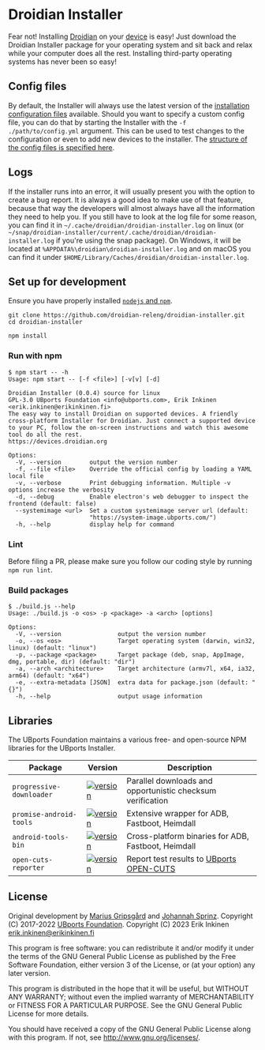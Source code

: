 # Droidian Installer 

Fear not! Installing [Droidian](https://droidian.org) on your [device](https://devices.droidian.org) is easy! Just download the Droidian Installer package for your operating system and sit back and relax while your computer does all the rest. Installing third-party operating systems has never been so easy!

## Config files

By default, the Installer will always use the latest version of the [installation configuration files](https://github.com/droidian-devices/installer-configs) available. Should you want to specify a custom config file, you can do that by starting the Installer with the `-f ./path/to/config.yml` argument. This can be used to test changes to the configuration or even to add new devices to the installer. The [structure of the config files is specified here](https://github.com/droidian-devices/installer-configs#readme).

## Logs

If the installer runs into an error, it will usually present you with the option to create a bug report. It is always a good idea to make use of that feature, because that way the developers will almost always have all the information they need to help you. If you still have to look at the log file for some reason, you can find it in `~/.cache/droidian/droidian-installer.log` on linux (or `~/snap/droidian-installer/current/.cache/droidian/droidian-installer.log` if you're using the snap package). On Windows, it will be located at `%APPDATA%\droidian\droidian-installer.log` and on macOS you can find it under `$HOME/Library/Caches/droidian/droidian-installer.log`.

## Set up for development

Ensure you have properly installed [`nodejs` and `npm`](https://nodejs.org/en/download/package-manager/).

```
git clone https://github.com/droidian-releng/droidian-installer.git
cd droidian-installer

npm install
```

### Run with npm

```
$ npm start -- -h
Usage: npm start -- [-f <file>] [-v[v] [-d]

Droidian Installer (0.0.4) source for linux
GPL-3.0 UBports Foundation <info@ubports.com>, Erik Inkinen <erik.inkinen@erikinkinen.fi>
The easy way to install Droidian on supported devices. A friendly cross-platform Installer for Droidian. Just connect a supported device to your PC, follow the on-screen instructions and watch this awesome tool do all the rest.
https://devices.droidian.org

Options:
  -V, --version        output the version number
  -f, --file <file>    Override the official config by loading a YAML local file
  -v, --verbose        Print debugging information. Multiple -v options increase the verbosity
  -d, --debug          Enable electron's web debugger to inspect the frontend (default: false)
  --systemimage <url>  Set a custom systemimage server url (default:
                       "https://system-image.ubports.com/")
  -h, --help           display help for command
```

### Lint

Before filing a PR, please make sure you follow our coding style by running `npm run lint`.

### Build packages

```
$ ./build.js --help
Usage: ./build.js -o <os> -p <package> -a <arch> [options]

Options:
  -V, --version                output the version number
  -o, --os <os>                Target operating system (darwin, win32, linux) (default: "linux")
  -p, --package <package>      Target package (deb, snap, AppImage, dmg, portable, dir) (default: "dir")
  -a, --arch <architecture>    Target architecture (armv7l, x64, ia32, arm64) (default: "x64")
  -e, --extra-metadata [JSON]  extra data for package.json (default: "{}")
  -h, --help                   output usage information
```

## Libraries

The UBports Foundation maintains a various free- and open-source NPM libraries for the UBports Installer.

| Package                  | Version                                                                                                             | Description                                                            |
| ------------------------ | ------------------------------------------------------------------------------------------------------------------- | ---------------------------------------------------------------------- |
| `progressive-downloader` | [![version](https://shields.io/npm/v/progressive-downloader)](https://www.npmjs.com/package/progressive-downloader) | Parallel downloads and opportunistic checksum verification             |
| `promise-android-tools`  | [![version](https://shields.io/npm/v/promise-android-tools)](https://www.npmjs.com/package/promise-android-tools)   | Extensive wrapper for ADB, Fastboot, Heimdall                          |
| `android-tools-bin`      | [![version](https://shields.io/npm/v/android-tools-bin)](https://www.npmjs.com/package/android-tools-bin)           | Cross-platform binaries for ADB, Fastboot, Heimdall                    |
| `open-cuts-reporter`     | [![version](https://shields.io/npm/v/open-cuts-reporter)](https://www.npmjs.com/package/open-cuts-reporter)         | Report test results to [UBports OPEN-CUTS](https://www.open-cuts.org/) |

## License

Original development by [Marius Gripsgård](http://mariogrip.com/) and [Johannah Sprinz](https://spri.nz). Copyright (C) 2017-2022 [UBports Foundation](https://ubports.com). Copyright (C) 2023 Erik Inkinen <erik.inkinen@erikinkinen.fi>

This program is free software: you can redistribute it and/or modify it under the terms of the GNU General Public License as published by the Free Software Foundation, either version 3 of the License, or (at your option) any later version.

This program is distributed in the hope that it will be useful, but WITHOUT ANY WARRANTY; without even the implied warranty of MERCHANTABILITY or FITNESS FOR A PARTICULAR PURPOSE. See the GNU General Public License for more details.

You should have received a copy of the GNU General Public License along with this program. If not, see <http://www.gnu.org/licenses/>.
